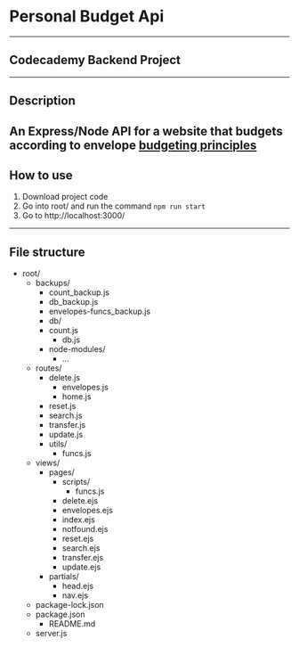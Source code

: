 # Personal Budget Api 
---
## **Codecademy Backend Project**
---
## Description
  An Express/Node API for a website that budgets according to envelope [budgeting principles](https://www.thebalance.com/what-is-envelope-budgeting-1293682)
---
## How to use
  1) Download project code
  2) Go into root/ and run the command `npm run start`
  3) Go to http://localhost:3000/
---
## File structure
- root/
	- backups/
		- count_backup.js
		- db_backup.js
		- envelopes-funcs_backup.js
    	- db/
		- count.js
      		- db.js
    	- node-modules/
			- ...
   	 - routes/
		- delete.js
      		- envelopes.js
      		- home.js
		- reset.js
		- search.js
		- transfer.js
		- update.js
    	- utils/
      		- funcs.js
	- views/
		- pages/
			- scripts/
				- funcs.js
			- delete.ejs
			- envelopes.ejs
			- index.ejs
			- notfound.ejs
			- reset.ejs
			- search.ejs
			- transfer.ejs
			- update.ejs
		- partials/
			- head.ejs
			- nav.ejs
    - package-lock.json
    - package.json
		- README.md
    - server.js
